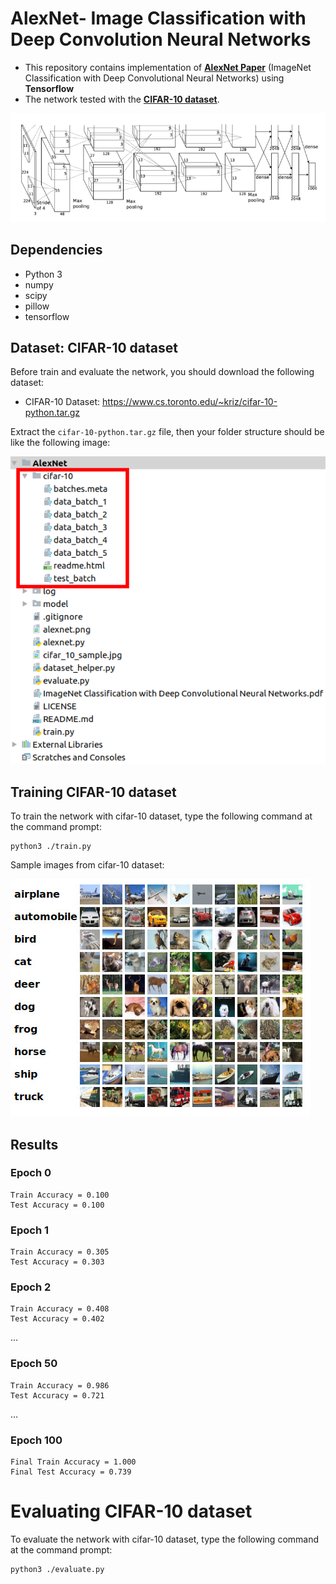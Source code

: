 # AlexNet- Image Classification with Deep Convolution Neural Networks

- This repository contains implementation of [**AlexNet Paper**](https://papers.nips.cc/paper/4824-imagenet-classification-with-deep-convolutional-neural-networks.pdf)
(ImageNet Classification with Deep Convolutional Neural Networks) using **Tensorflow** 
- The network tested with the
[**CIFAR-10 dataset**](https://www.cs.toronto.edu/~kriz/cifar.html).
<p align="center">
<img src="https://github.com/AdiNarendra98/Papers-on-Vision/blob/main/Re-Implementations/02.ImageNet%20Classification%20with%20Deep%20Convolutional%20Neural%20Networks%20/AlexNet(Tensorflow)/alexnet.png"><br>
</p>


##  Dependencies
* Python 3
* numpy
* scipy
* pillow
* tensorflow

## Dataset: CIFAR-10 dataset
Before train and evaluate the network, you should download the following dataset:

* CIFAR-10 Dataset: https://www.cs.toronto.edu/~kriz/cifar-10-python.tar.gz

Extract the `cifar-10-python.tar.gz` file, then your folder structure should be like the following image:

![Folder Structure](folder_structure.png)

## Training CIFAR-10 dataset
To train the network with cifar-10 dataset, type the following command at the command prompt:
```
python3 ./train.py
```

Sample images from cifar-10 dataset:

![cifar_10_sample](cifar_10_sample.jpg)

## Results

### Epoch 0
```
Train Accuracy = 0.100
Test Accuracy = 0.100
```

### Epoch 1
```
Train Accuracy = 0.305
Test Accuracy = 0.303
```

### Epoch 2
```
Train Accuracy = 0.408
Test Accuracy = 0.402
```

...

### Epoch 50
```
Train Accuracy = 0.986
Test Accuracy = 0.721
```

...

### Epoch 100
```
Final Train Accuracy = 1.000
Final Test Accuracy = 0.739
```

# Evaluating CIFAR-10 dataset
To evaluate the network with cifar-10 dataset, type the following command at the command prompt:
```
python3 ./evaluate.py
```

